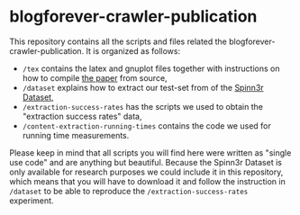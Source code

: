 blogforever-crawler-publication
===============================

This repository contains all the scripts and files related the blogforever-crawler-publication. It is organized as follows:

- `/tex` contains the latex and gnuplot files together with instructions on how to compile [the paper](https://github.com/OlivierBlanvillain/blogforever-crawler-publication/blob/master/tex/main.tex) from source,
- `/dataset` explains how to extract our test-set from of the [Spinn3r Dataset](http://www.icwsm.org/data/),
- `/extraction-success-rates` has the scripts we used to obtain the
"extraction success rates" data,
- `/content-extraction-running-times` contains the code we used for running time measurements.

Please keep in mind that all scripts you will find here were written as "single use code" and are anything but beautiful. Because the Spinn3r Dataset is only available for research purposes we could include it in this repository, which means that you will have to download it and follow the instruction in `/dataset` to be able to reproduce the `/extraction-success-rates` experiment.
